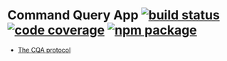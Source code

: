 # Command Query App [![build status][travis-badge]][travis] [![code coverage][coveralls-badge]][coveralls] [![npm package][npm-badge]][npm]

[travis-badge]: https://img.shields.io/travis/mwikstrom/cqa.svg?style=flat-square
[travis]: https://travis-ci.org/mwikstrom/cqa
[coveralls-badge]: https://img.shields.io/coveralls/github/mwikstrom/cqa.svg?style=flat-square
[coveralls]: https://coveralls.io/github/mwikstrom/cqa
[npm-badge]: https://img.shields.io/npm/v/cqa.svg?style=flat-square
[npm]: https://www.npmjs.org/package/cqa

 * [The CQA protocol](doc/protocol.md)
